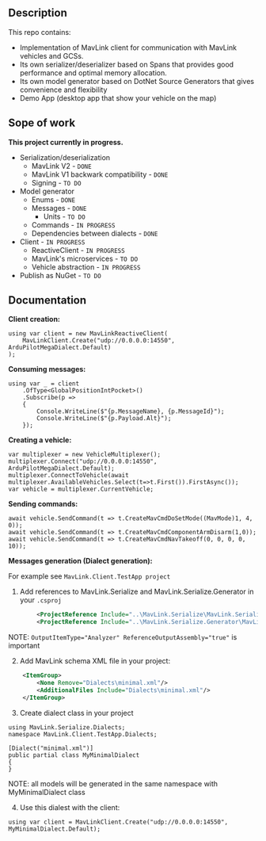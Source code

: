 ## Description

This repo contains:
 - Implementation of MavLink client for communication with MavLink vehicles and GCSs.
 - Its own serializer/deserializer based on Spans that provides good performance and optimal memory allocation.
 - Its own model generator based on DotNet Source Generators that gives convenience and flexibility
 - Demo App (desktop app that show your vehicle on the map)

## Sope of work

**This project currently in progress.**

 - Serialization/deserialization
   - MavLink V2 - `DONE`
   - MavLink V1 backwark compatibility - `DONE`
   - Signing - `TO DO`
 - Model generator
   - Enums - `DONE`
   - Messages - `DONE`
     - Units - `TO DO`
   - Commands - `IN PROGRESS`
   - Dependencies between dialects - `DONE`
 - Client - `IN PROGRESS`
   - ReactiveClient - `IN PROGRESS`
   - MavLink's microservices - `TO DO`
   - Vehicle abstraction - `IN PROGRESS`
 - Publish as NuGet - `TO DO`

## Documentation

**Client creation:**

```CSharp
using var client = new MavLinkReactiveClient(
    MavLinkClient.Create("udp://0.0.0.0:14550", ArduPilotMegaDialect.Default)
);
```

**Consuming messages:**

```CSharp
using var _ = client
    .OfType<GlobalPositionIntPocket>()
    .Subscribe(p =>
    {
        Console.WriteLine($"{p.MessageName}, {p.MessageId}");
        Console.WriteLine($"{p.Payload.Alt}");
    });
```

**Creating a vehicle:**

```CSharp
var multiplexer = new VehicleMultiplexer();
multiplexer.Connect("udp://0.0.0.0:14550", ArduPilotMegaDialect.Default);
multiplexer.ConnectToVehicle(await multiplexer.AvailableVehicles.Select(t=>t.First()).FirstAsync());
var vehicle = multiplexer.CurrentVehicle;
```

**Sending commands:**

```CSharp
await vehicle.SendCommand(t => t.CreateMavCmdDoSetMode((MavMode)1, 4, 0));
await vehicle.SendCommand(t => t.CreateMavCmdComponentArmDisarm(1,0));
await vehicle.SendCommand(t => t.CreateMavCmdNavTakeoff(0, 0, 0, 0, 10));
```

**Messages generation (Dialect generation):**

For example see `MavLink.Client.TestApp project`

1. Add references to MavLink.Serialize and MavLink.Serialize.Generator in your `.csproj`
```XML
        <ProjectReference Include="..\MavLink.Serialize\MavLink.Serialize.csproj" />
        <ProjectReference Include="..\MavLink.Serialize.Generator\MavLink.Serialize.Generator.csproj" OutputItemType="Analyzer" ReferenceOutputAssembly="true"/>
```
NOTE: `OutputItemType="Analyzer" ReferenceOutputAssembly="true"` is important

2. Add MavLink schema XML file in your project:
```XML
    <ItemGroup>
        <None Remove="Dialects\minimal.xml"/>
        <AdditionalFiles Include="Dialects\minimal.xml"/>
    </ItemGroup>
```

3. Create dialect class in your project
```CSharp
using MavLink.Serialize.Dialects;
namespace MavLink.Client.TestApp.Dialects;

[Dialect("minimal.xml")]
public partial class MyMinimalDialect
{
}
```
NOTE: all models will be generated in the same namespace with MyMinimalDialect class

4. Use this dialest with the client:
```CSharp
using var client = MavLinkClient.Create("udp://0.0.0.0:14550", MyMinimalDialect.Default);
```



